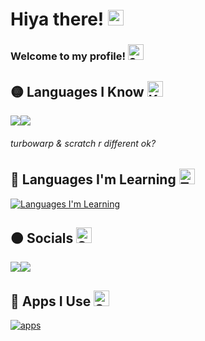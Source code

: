 # Hiya there! <img src="https://raw.githubusercontent.com/Tarikul-Islam-Anik/Animated-Fluent-Emojis/master/Emojis/Hand%20gestures/Waving%20Hand.png" alt="Waving Hand" width="25" height="25" />


### Welcome to my profile! <img src="https://raw.githubusercontent.com/Tarikul-Islam-Anik/Animated-Fluent-Emojis/master/Emojis/Smilies/Smiling%20Face%20with%20Smiling%20Eyes.png" alt="Smiling Face with Smiling Eyes" width="25" height="25" />
## 🟡 Languages I Know <img src="https://raw.githubusercontent.com/Tarikul-Islam-Anik/Animated-Fluent-Emojis/master/Emojis/Objects/Keyboard.png" alt="Keyboard" width="25" height="25" />
<a href="https://scratch.mit.edu/users/T0XlC_HD"><img src="https://media.discordapp.net/attachments/962646188220370974/1185712917786673172/scratchicon.png?ex=65909c35&is=657e2735&hm=278f172802561c1b17b20e6accbac83d343731e886f2925748eb825287e609a0&=&format=webp&quality=lossless&width=61&height=61"><img src="https://media.discordapp.net/attachments/962646188220370974/1185713970548588666/turbowarpicon.png?ex=65909d30&is=657e2830&hm=ce3d592566f10a629fcc22214756d792ae035c912245d6870068350135ab4777&=&format=webp&quality=lossless&width=59&height=59"></a><h6>turbowarp & scratch r different ok?</h6>

## 🔴 Languages I'm Learning <img src="https://raw.githubusercontent.com/Tarikul-Islam-Anik/Animated-Fluent-Emojis/master/Emojis/Smilies/Thinking%20Face.png" alt="Thinking Face" width="25" height="25" />
[![Languages I'm Learning](https://skillicons.dev/icons?i=html,css,python,js)](https://skillicons.dev)

## 🟠 Socials <img src="https://raw.githubusercontent.com/Tarikul-Islam-Anik/Animated-Fluent-Emojis/master/Emojis/Smilies/Speech%20Balloon.png" alt="Speech Balloon" width="25" height="25" />
<a href="https://app.meower.org/users/LordPenguin"><img src="https://media.discordapp.net/attachments/962646188220370974/1185723956402061372/fluentmeowy.png?ex=6590a67c&is=657e317c&hm=a1c03086cd69c9c8f55a9bcff1b29a4604d9b9c1c44787259efc34b4b8d29b85&=&format=webp&quality=lossless&width=50&height=50"></a><a href="https://scratch.mit.edu/users/T0XlC_HD"><img src="https://media.discordapp.net/attachments/962646188220370974/1185712917786673172/scratchicon.png?ex=65909c35&is=657e2735&hm=278f172802561c1b17b20e6accbac83d343731e886f2925748eb825287e609a0&=&format=webp&quality=lossless&width=50&height=50"></a>

## 🔵 Apps I Use <img src="https://raw.githubusercontent.com/Tarikul-Islam-Anik/Animated-Fluent-Emojis/master/Emojis/Smilies/Smiling%20Face%20with%20Sunglasses.png" alt="Smiling Face with Sunglasses" width="25" height="25" />
[![apps](https://skillicons.dev/icons?i=vscode,replit,github,figma,blender)](https://skillicons.dev)
<!--
**RealLordPenguin/RealLordPenguin** is a ✨ _special_ ✨ repository because its `README.md` (this file) appears on your GitHub profile.

Here are some ideas to get you started:

- 🔭 I’m currently working on ...
- 🌱 I’m currently learning ...
- 👯 I’m looking to collaborate on ...
- 🤔 I’m looking for help with ...
- 💬 Ask me about ...
- 📫 How to reach me: ...

- ⚡ Fun fact: ...
-->

